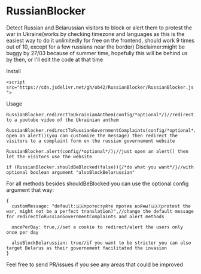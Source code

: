 
# RussianBlocker
Detect Russian and Belarussian visitors to block or alert them to protest the war in Ukraine(works by checking timezone and languages as this is the easiest way to do it unlimitedly for free on the frontend, should work 9 times out of 10, except for a few russians near the border)
Disclaimer:might be buggy by 27/03 because of summer time, hopefully this will be behind us by then, or I'll edit the code at that time

Install

`<script src="https://cdn.jsdelivr.net/gh/ob42/RussianBlocker/RussianBlocker.js">`

Usage

    RussianBlocker.redirectToUkrainianAnthem(config/*optional*/)//redirect to a youtube video of the Ukrainian anthem
    
    RussianBlocker.redirectToRussianGovernmentComplaints(config/*optional*/)//first open an alert()(you can customize the message) then redirect the visitors to a complaint form on the russian governement website
    
    RussianBlocker.alert(config/*optional*/);//just open an alert() then let the visitors use the website
    
    if (RussianBlocker.shouldBeBlocked(false)){/*do what you want*/}//with optional boolean argument "alsoBlockBelarussian"

For all methods besides shouldBeBlocked you can use the optional config argument that way:

    {
      customMessage: "default:🇺🇦протестуйте против войны!🇺🇦(protest the war, might not be a perfect translation)",//change the default message for redirectToRussianGovernmentComplaints and alert methods
    
      oncePerDay: true,//set a cookie to redirect/alert the users only once per day
      
      alsoBlockBelarussian: true//if you want to be stricter you can also target Belarus as their governement facilitated the invasion
    }


Feel free to send PR/issues if you see any areas that could be improved
